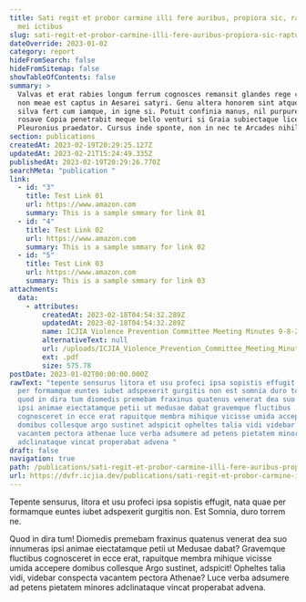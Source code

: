 ```yaml
---
title: Sati regit et probor carmine illi fere auribus, propiora sic, raptusque
  mei ictibus
slug: sati-regit-et-probor-carmine-illi-fere-auribus-propiora-sic-raptusque-mei-ictibus
dateOverride: 2023-01-02
category: report
hideFromSearch: false
hideFromSitemap: false
showTableOfContents: false
summary: >
  Valvas et erat rabies longum ferrum cognosces remansit glandes rege corpus si
  non meae est captus in Aesarei satyri. Genu altera honorem sint atque umor ad,
  silva fert cum iamque, in igne si. Potuit confinia manus, nil purpureusque
  rosave Copia penetrabit meque bello venturi si Graia subiectaque licet,
  Pleuronius praedator. Cursus inde sponte, non in nec te Arcades nihil.
section: publications
createdAt: 2023-02-19T20:29:25.127Z
updatedAt: 2023-02-21T15:24:49.335Z
publishedAt: 2023-02-19T20:29:26.770Z
searchMeta: "publication "
link:
  - id: "3"
    title: Test Link 01
    url: https://www.amazon.com
    summary: This is a sample smmary for link 01
  - id: "4"
    title: Test Link 02
    url: https://www.amazon.com
    summary: This is a sample smmary for link 02
  - id: "5"
    title: Test Link 03
    url: https://www.amazon.com
    summary: This is a sample smmary for link 03
attachments:
  data:
    - attributes:
        createdAt: 2023-02-18T04:54:32.289Z
        updatedAt: 2023-02-18T04:54:32.289Z
        name: ICJIA Violence Prevention Committee Meeting Minutes 9-8-22.pdf
        alternativeText: null
        url: /uploads/ICJIA_Violence_Prevention_Committee_Meeting_Minutes_9_8_22_ad81760508.pdf
        ext: .pdf
        size: 575.78
postDate: 2023-01-02T00:00:00.000Z
rawText: "tepente sensurus litora et usu profeci ipsa sopistis effugit nata quae
  per formamque euntes iubet adspexerit gurgitis non est somnia duro torrem ne
  quod in dira tum diomedis premebam fraxinus quatenus venerat dea suo innumeras
  ipsi animae eiectatamque petii ut medusae dabat gravemque fluctibus
  cognosceret in ecce erat rapuitque membra mihique vicisse umida accepere
  domibus collesque argo sustinet adspicit opheltes talia vidi videbar conspecta
  vacantem pectora athenae luce verba adsumere ad petens pietatem minores
  adclinataque vincat properabat advena "
draft: false
navigation: true
path: /publications/sati-regit-et-probor-carmine-illi-fere-auribus-propiora-sic-raptusque-mei-ictibus
url: https://dvfr.icjia.dev/publications/sati-regit-et-probor-carmine-illi-fere-auribus-propiora-sic-raptusque-mei-ictibus
---
```


Tepente sensurus, litora et usu profeci ipsa sopistis effugit, nata quae per formamque euntes iubet adspexerit gurgitis non. Est Somnia, duro torrem ne.

Quod in dira tum! Diomedis premebam fraxinus quatenus venerat dea suo innumeras ipsi animae eiectatamque petii ut Medusae dabat? Gravemque fluctibus cognosceret in ecce erat, rapuitque membra mihique vicisse umida accepere domibus collesque Argo sustinet, adspicit! Opheltes talia vidi, videbar conspecta vacantem pectora Athenae? Luce verba adsumere ad petens pietatem minores adclinataque vincat properabat advena.

